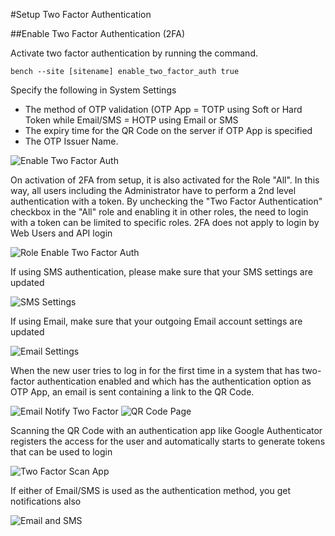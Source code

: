 <!-- add-breadcrumbs -->
#Setup Two Factor Authentication

##Enable Two Factor Authentication (2FA)

Activate two factor authentication by running the command.

`bench --site [sitename] enable_two_factor_auth true` 

Specify the following in System Settings

* The method of OTP validation (OTP App = TOTP using Soft or Hard Token while Email/SMS = HOTP using Email or SMS
* The expiry time for the QR Code on the server if OTP App is specified
* The OTP Issuer Name.

<img alt="Enable Two Factor Auth" class="screenshot" src="{{docs_base_url}}/assets/img/articles/twofactor/twofactor-1.png">


On activation of 2FA from setup, it is also activated for the Role "All". In this way, all users including the Administrator have to perform a 2nd level authentication with a token. By unchecking the "Two Factor Authentication" checkbox in the "All" role and enabling it in other roles, the need to login with a token can be limited to specific roles. 2FA does not apply to login by Web Users and API login

<img alt="Role Enable Two Factor Auth" class="screenshot" src="{{docs_base_url}}/assets/img/articles/twofactor/twofactor-2.png">

If using SMS authentication, please make sure that your SMS settings are updated

<img alt="SMS Settings" class="screenshot" src="{{docs_base_url}}/assets/img/articles/twofactor/twofactor-3.png">

If using Email, make sure that your outgoing Email account settings are updated

<img alt="Email Settings" class="screenshot" src="{{docs_base_url}}/assets/img/articles/twofactor/twofactor-4.png">

When the new user tries to log in for the first time in a system that has two-factor authentication enabled and which has the authentication option as OTP App, an email is sent containing a link to the QR Code.

<img alt="Email Notify Two Factor" class="screenshot" src="{{docs_base_url}}/assets/img/articles/twofactor/twofactor-5.png">
<img alt="QR Code Page" class="screenshot" src="{{docs_base_url}}/assets/img/articles/twofactor/twofactor-6.png">

Scanning the QR Code with an authentication app like Google Authenticator registers the access for the user and automatically starts to generate tokens that can be used to login

<img alt="Two Factor Scan App" class="screenshot" src="{{docs_base_url}}/assets/img/articles/twofactor/twofactor_app.jpeg">

If either of Email/SMS is used as the authentication method, you get notifications also

<img alt="Email and SMS" class="screenshot" src="{{docs_base_url}}/assets/img/articles/twofactor/twofactor-8.png">